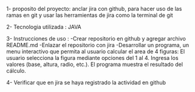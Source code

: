 1- proposito del proyecto: anclar jira con  github, para hacer uso de las ramas en git y usar las herramientas de jira como la terminal de git

2- Tecnologia utilizada : JAVA

3- Instrucciones de uso :
-Crear repositorio en github y agregar archivo README.md
-Enlazar el repositorio con jira
-Desarrollar un programa, un menu interactivo que permita al usuario calcular el area de 4 figuras:
El usuario selecciona la figura mediante opciones del 1 al 4.
 Ingresa los valores (base, altura, radio, etc.).
 El programa muestra el resultado del cálculo.

4- Verificar que en jira se haya registrado la actividad en github